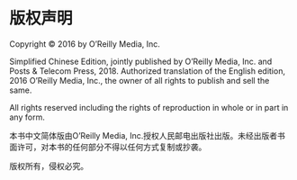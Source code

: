 

# 版权声明

Copyright © 2016 by O’Reilly Media, Inc.

Simplified Chinese Edition, jointly published by O’Reilly Media, Inc. and Posts & Telecom Press, 2018. Authorized translation of the English edition, 2016 O’Reilly Media, Inc., the owner of all rights to publish and sell the same.

All rights reserved including the rights of reproduction in whole or in part in any form.

本书中文简体版由O’Reilly Media, Inc.授权人民邮电出版社出版。未经出版者书面许可，对本书的任何部分不得以任何方式复制或抄袭。

版权所有，侵权必究。



